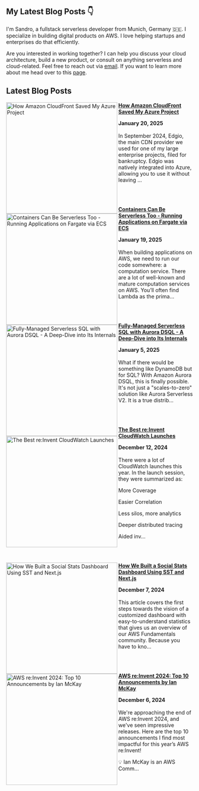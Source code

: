 ## My Latest Blog Posts 👇

 I'm Sandro, a fullstack serverless developer from Munich, Germany 🇩🇪. I specialize in building digital products on AWS. I love helping startups and enterprises do that efficiently.

 Are you interested in working together? I can help you discuss your cloud architecture, build a new product, or consult on anything serverless and cloud-related. Feel free to reach out via [email](mailto:alessandro.volpicella@gmail.com). If you want to learn more about me head over to this [page](https://sandrovolpicella.com).


## Latest Blog Posts


<!-- HASHNODE_BLOG:START -->
<p align="left"><a href="https://awsfundamentals.hashnode.dev/edgio-to-cloudfront" title="How Amazon CloudFront Saved My Azure Project"><img src="https://cdn.hashnode.com/res/hashnode/image/upload/v1737350444411/14bda806-58e1-4c0d-bf6a-cce91862b46f.png" alt="How Amazon CloudFront Saved My Azure Project" width="300px" align="left" /></a><a href="https://awsfundamentals.hashnode.dev/edgio-to-cloudfront" title="How Amazon CloudFront Saved My Azure Project"><strong>How Amazon CloudFront Saved My Azure Project</strong></a><div><strong>January 20, 2025</strong></div><br/>In September 2024, Edgio, the main CDN provider we used for one of my large enterprise projects, filed for bankruptcy. Edgio was natively integrated into Azure, allowing you to use it without leaving ...</p><br/><br/>

<p align="left"><a href="https://awsfundamentals.hashnode.dev/apps-on-fargate-via-ecs" title="Containers Can Be Serverless Too - Running Applications on Fargate via ECS"><img src="https://cdn.hashnode.com/res/hashnode/image/upload/v1736268409243/14438f98-98aa-488b-b524-151ecef21d0b.png" alt="Containers Can Be Serverless Too - Running Applications on Fargate via ECS" width="300px" align="left" /></a><a href="https://awsfundamentals.hashnode.dev/apps-on-fargate-via-ecs" title="Containers Can Be Serverless Too - Running Applications on Fargate via ECS"><strong>Containers Can Be Serverless Too - Running Applications on Fargate via ECS</strong></a><div><strong>January 19, 2025</strong></div><br/>When building applications on AWS, we need to run our code somewhere: a computation service. There are a lot of well-known and mature computation services on AWS. You’ll often find Lambda as the prima...</p><br/><br/>

<p align="left"><a href="https://awsfundamentals.hashnode.dev/aurora-dsql-introduction" title="Fully-Managed Serverless SQL with Aurora DSQL - A Deep-Dive into Its Internals"><img src="https://cdn.hashnode.com/res/hashnode/image/upload/v1734602513477/cf762ea2-8ac8-4a93-8f65-548ae0f19b25.png" alt="Fully-Managed Serverless SQL with Aurora DSQL - A Deep-Dive into Its Internals" width="300px" align="left" /></a><a href="https://awsfundamentals.hashnode.dev/aurora-dsql-introduction" title="Fully-Managed Serverless SQL with Aurora DSQL - A Deep-Dive into Its Internals"><strong>Fully-Managed Serverless SQL with Aurora DSQL - A Deep-Dive into Its Internals</strong></a><div><strong>January 5, 2025</strong></div><br/>What if there would be something like DynamoDB but for SQL?
With Amazon Aurora DSQL, this is finally possible. It's not just a "scales-to-zero" solution like Aurora Serverless V2. It is a true distrib...</p><br/><br/>

<p align="left"><a href="https://awsfundamentals.hashnode.dev/the-best-reinvent-cloudwatch-launches" title="The Best re:Invent CloudWatch Launches"><img src="https://cdn.hashnode.com/res/hashnode/image/upload/v1733987106176/f48d088f-fb85-44d7-b3d8-70334979a116.png" alt="The Best re:Invent CloudWatch Launches" width="300px" align="left" /></a><a href="https://awsfundamentals.hashnode.dev/the-best-reinvent-cloudwatch-launches" title="The Best re:Invent CloudWatch Launches"><strong>The Best re:Invent CloudWatch Launches</strong></a><div><strong>December 12, 2024</strong></div><br/>There were a lot of CloudWatch launches this year. In the launch session, they were summarized as:

More Coverage

Easier Correlation

Less silos, more analytics

Deeper distributed tracing

Aided inv...</p><br/><br/>

<p align="left"><a href="https://awsfundamentals.hashnode.dev/social-stats-dashboard-sst-nextjs" title="How We Built a Social Stats Dashboard Using SST and Next.js"><img src="https://cdn.hashnode.com/res/hashnode/image/upload/v1733316931953/efab4a1d-4b26-4485-a5de-49037fc459a6.png" alt="How We Built a Social Stats Dashboard Using SST and Next.js" width="300px" align="left" /></a><a href="https://awsfundamentals.hashnode.dev/social-stats-dashboard-sst-nextjs" title="How We Built a Social Stats Dashboard Using SST and Next.js"><strong>How We Built a Social Stats Dashboard Using SST and Next.js</strong></a><div><strong>December 7, 2024</strong></div><br/>This article covers the first steps towards the vision of a customized dashboard with easy-to-understand statistics that gives us an overview of our AWS Fundamentals community. Because you have to kno...</p><br/><br/>

<p align="left"><a href="https://awsfundamentals.hashnode.dev/aws-reinvent-2024" title="AWS re:Invent 2024: Top 10 Announcements by Ian McKay"><img src="https://cdn.hashnode.com/res/hashnode/image/upload/v1733489465244/b01a8786-522f-4b6e-baa1-033823334147.png" alt="AWS re:Invent 2024: Top 10 Announcements by Ian McKay" width="300px" align="left" /></a><a href="https://awsfundamentals.hashnode.dev/aws-reinvent-2024" title="AWS re:Invent 2024: Top 10 Announcements by Ian McKay"><strong>AWS re:Invent 2024: Top 10 Announcements by Ian McKay</strong></a><div><strong>December 6, 2024</strong></div><br/>We're approaching the end of AWS re:Invent 2024, and we've seen impressive releases. Here are the top 10 announcements I find most impactful for this year’s AWS re:Invent!

💡
Ian McKay is an AWS Comm...</p><br/><br/>


<!-- HASHNODE_BLOG:END -->
